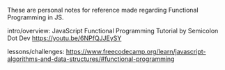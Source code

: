 These are personal notes for reference made regarding Functional Programming in JS.


intro/overview:
JavaScript Functional Programming Tutorial
by
Semicolon Dot Dev
https://youtu.be/6NPfQJJEySY

lessons/challenges:
https://www.freecodecamp.org/learn/javascript-algorithms-and-data-structures/#functional-programming